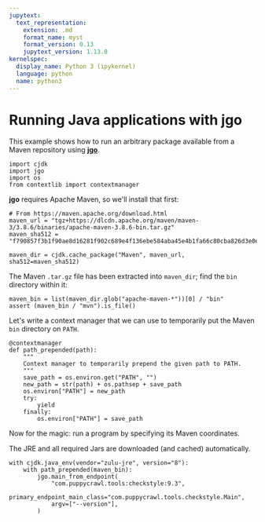 ```yaml
---
jupytext:
  text_representation:
    extension: .md
    format_name: myst
    format_version: 0.13
    jupytext_version: 1.13.8
kernelspec:
  display_name: Python 3 (ipykernel)
  language: python
  name: python3
---
```


<!--
This file is part of cjdk.
Copyright 2022, Board of Regents of the University of Wisconsin System
SPDX-License-Identifier: MIT
--->

# Running Java applications with jgo

This example shows how to run an arbitrary package available from a Maven
repository using [**jgo**](https://github.com/scijava/jgo).

```{code-cell} ipython3
import cjdk
import jgo
import os
from contextlib import contextmanager
```

**jgo** requires Apache Maven, so we'll install that first:

```{code-cell} ipython3
# From https://maven.apache.org/download.html
maven_url = "tgz+https://dlcdn.apache.org/maven/maven-3/3.8.6/binaries/apache-maven-3.8.6-bin.tar.gz"
maven_sha512 = "f790857f3b1f90ae8d16281f902c689e4f136ebe584aba45e4b1fa66c80cba826d3e0e52fdd04ed44b4c66f6d3fe3584a057c26dfcac544a60b301e6d0f91c26"
```

```{code-cell} ipython3
maven_dir = cjdk.cache_package("Maven", maven_url, sha512=maven_sha512)
```

The Maven `.tar.gz` file has been extracted into `maven_dir`; find the `bin`
directory within it:

```{code-cell} ipython3
maven_bin = list(maven_dir.glob("apache-maven-*"))[0] / "bin"
assert (maven_bin / "mvn").is_file()
```

Let's write a context manager that we can use to temporarily put the Maven
`bin` directory on `PATH`.

```{code-cell} ipython3
@contextmanager
def path_prepended(path):
    """
    Context manager to temporarily prepend the given path to PATH.
    """
    save_path = os.environ.get("PATH", "")
    new_path = str(path) + os.pathsep + save_path
    os.environ["PATH"] = new_path
    try:
        yield
    finally:
        os.environ["PATH"] = save_path
```

Now for the magic: run a program by specifying its Maven coordinates.

The JRE and all required Jars are downloaded (and cached) automatically.

```{code-cell} ipython3
with cjdk.java_env(vendor="zulu-jre", version="8"):
    with path_prepended(maven_bin):
        jgo.main_from_endpoint(
            "com.puppycrawl.tools:checkstyle:9.3",
            primary_endpoint_main_class="com.puppycrawl.tools.checkstyle.Main",
            argv=["--version"],
        )
```
